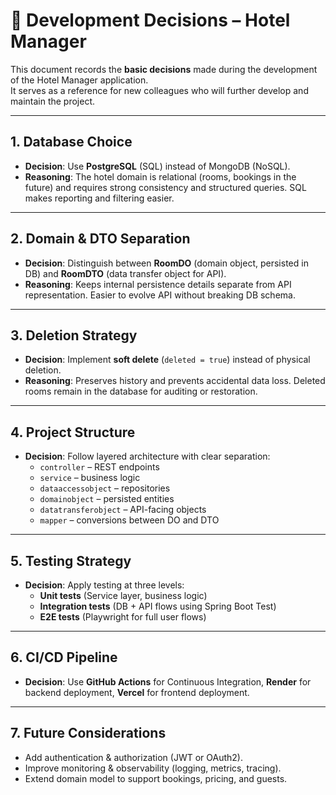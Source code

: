 # 📝 Development Decisions – Hotel Manager

This document records the **basic decisions** made during the development of the Hotel Manager application.  
It serves as a reference for new colleagues who will further develop and maintain the project.

---

## 1. Database Choice
- **Decision**: Use **PostgreSQL** (SQL) instead of MongoDB (NoSQL).
- **Reasoning**: The hotel domain is relational (rooms, bookings in the future) and requires strong consistency and structured queries. SQL makes reporting and filtering easier.

---

## 2. Domain & DTO Separation
- **Decision**: Distinguish between **RoomDO** (domain object, persisted in DB) and **RoomDTO** (data transfer object for API).
- **Reasoning**: Keeps internal persistence details separate from API representation. Easier to evolve API without breaking DB schema.

---

## 3. Deletion Strategy
- **Decision**: Implement **soft delete** (`deleted = true`) instead of physical deletion.
- **Reasoning**: Preserves history and prevents accidental data loss. Deleted rooms remain in the database for auditing or restoration.

---

## 4. Project Structure
- **Decision**: Follow layered architecture with clear separation:
    - `controller` – REST endpoints
    - `service` – business logic
    - `dataaccessobject` – repositories
    - `domainobject` – persisted entities
    - `datatransferobject` – API-facing objects
    - `mapper` – conversions between DO and DTO

---

## 5. Testing Strategy
- **Decision**: Apply testing at three levels:
    - **Unit tests** (Service layer, business logic)
    - **Integration tests** (DB + API flows using Spring Boot Test)
    - **E2E tests** (Playwright for full user flows)

---

## 6. CI/CD Pipeline
- **Decision**: Use **GitHub Actions** for Continuous Integration, **Render** for backend deployment, **Vercel** for frontend deployment.

---

## 7. Future Considerations
- Add authentication & authorization (JWT or OAuth2).
- Improve monitoring & observability (logging, metrics, tracing).
- Extend domain model to support bookings, pricing, and guests.  
